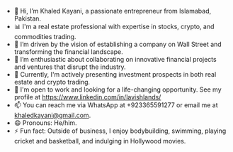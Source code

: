 - 👋 Hi, I’m Khaled Kayani, a passionate entrepreneur from Islamabad, Pakistan.
- 📊 I'm a real estate professional with expertise in stocks, crypto, and commodities trading.
- 👀 I’m driven by the vision of establishing a company on Wall Street and transforming the financial landscape.
- 💞️ I’m enthusiastic about collaborating on innovative financial projects and ventures that disrupt the industry.
- 💼 Currently, I'm actively presenting investment prospects in both real estate and crypto trading.
- 👔 I'm open to work and looking for a life-changing opportunity. See my profile at https://www.linkedin.com/in/lavishlands/
- 📫 You can reach me via WhatsApp at +923365591277 or email me at khaledkayani@gmail.com.
- 😄 Pronouns: He/him.
- ⚡ Fun fact: Outside of business, I enjoy bodybuilding, swimming, playing cricket and basketball, and indulging in Hollywood movies.

<!---
kk-63/kk-63 is a ✨ special ✨ repository because its `README.md` (this file) appears on your GitHub profile.
You can click the Preview link to take a look at your changes.
--->
